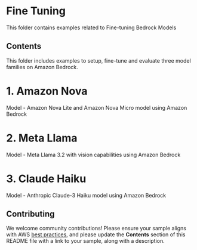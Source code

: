 # Fine Tuning

This folder contains examples related to Fine-tuning  Bedrock Models

## Contents

This folder includes examples to setup, fine-tune and evaluate three model families on Amazon Bedrock.

# 1. Amazon Nova 
Model - Amazon Nova Lite and Amazon Nova Micro model using Amazon Bedrock
# 2. Meta Llama 
Model - Meta Llama 3.2 with vision capabilities using Amazon Bedrock
# 3. Claude Haiku 
Model - Anthropic Claude-3 Haiku model using Amazon Bedrock


## Contributing

We welcome community contributions! Please ensure your sample aligns with AWS [best practices](https://aws.amazon.com/architecture/well-architected/), and please update the **Contents** section of this README file with a link to your sample, along with a description.
